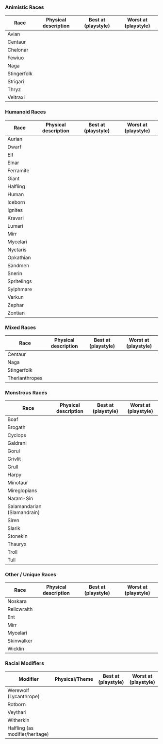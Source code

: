 ### Animistic Races

| Race        | Physical description | Best at (playstyle) | Worst at (playstyle) |
| ----------- | -------------------- | ------------------- | -------------------- |
| Avian       |                      |                     |                      |
| Centaur     |                      |                     |                      |
| Chelonar    |                      |                     |                      |
| Fewiuo      |                      |                     |                      |
| Naga        |                      |                     |                      |
| Stingerfolk |                      |                     |                      |
| Strigari    |                      |                     |                      |
| Thryz       |                      |                     |                      |
| Veltraxi    |                      |                     |                      |
### Humanoid Races

| Race        | Physical description | Best at (playstyle) | Worst at (playstyle) |
| ----------- | -------------------- | ------------------- | -------------------- |
| Aurian      |                      |                     |                      |
| Dwarf       |                      |                     |                      |
| Elf         |                      |                     |                      |
| Elnar       |                      |                     |                      |
| Ferramite   |                      |                     |                      |
| Giant       |                      |                     |                      |
| Halfling    |                      |                     |                      |
| Human       |                      |                     |                      |
| Iceborn     |                      |                     |                      |
| Ignites     |                      |                     |                      |
| Kravari     |                      |                     |                      |
| Lumari      |                      |                     |                      |
| Mirr        |                      |                     |                      |
| Mycelari    |                      |                     |                      |
| Nyctaris    |                      |                     |                      |
| Opkathian   |                      |                     |                      |
| Sandmen     |                      |                     |                      |
| Snerin      |                      |                     |                      |
| Spritelings |                      |                     |                      |
| Sylphmare   |                      |                     |                      |
| Varkun      |                      |                     |                      |
| Zephar      |                      |                     |                      |
| Zontian     |                      |                     |                      |
### Mixed Races

| Race           | Physical description | Best at (playstyle) | Worst at (playstyle) |
| -------------- | -------------------- | ------------------- | -------------------- |
| Centaur        |                      |                     |                      |
| Naga           |                      |                     |                      |
| Stingerfolk    |                      |                     |                      |
| Therianthropes |                      |                     |                      |
### Monstrous Races

| Race                        | Physical description | Best at (playstyle) | Worst at (playstyle) |
| --------------------------- | -------------------- | ------------------- | -------------------- |
| Boaf                        |                      |                     |                      |
| Brogath                     |                      |                     |                      |
| Cyclops                     |                      |                     |                      |
| Galdrani                    |                      |                     |                      |
| Gorul                       |                      |                     |                      |
| Grivlit                     |                      |                     |                      |
| Grull                       |                      |                     |                      |
| Harpy                       |                      |                     |                      |
| Minotaur                    |                      |                     |                      |
| Mireglopians                |                      |                     |                      |
| Naram-Sin                   |                      |                     |                      |
| Salamandarian (Slamandrain) |                      |                     |                      |
| Siren                       |                      |                     |                      |
| Slarik                      |                      |                     |                      |
| Stonekin                    |                      |                     |                      |
| Thauryx                     |                      |                     |                      |
| Troll                       |                      |                     |                      |
| Tull                        |                      |                     |                      |
### Other / Unique Races

| Race        | Physical description | Best at (playstyle) | Worst at (playstyle) |
| ----------- | -------------------- | ------------------- | -------------------- |
| Noskara     |                      |                     |                      |
| Relicwraith |                      |                     |                      |
| Ent         |                      |                     |                      |
| Mirr        |                      |                     |                      |
| Mycelari    |                      |                     |                      |
| Skinwalker  |                      |                     |                      |
| Wicklin     |                      |                     |                      |
### Racial Modifiers

| Modifier                        | Physical/Theme | Best at (playstyle) | Worst at (playstyle) |
| ------------------------------- | -------------- | ------------------- | -------------------- |
| Werewolf (Lycanthrope)          |                |                     |                      |
| Rotborn                         |                |                     |                      |
| Veythari                        |                |                     |                      |
| Witherkin                       |                |                     |                      |
| Halfling (as modifier/heritage) |                |                     |                      |
